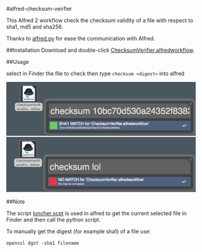 #alfred-checksum-veirfier

This Alfred 2 workflow check the checksum validity of a file with respect to sha1, md5 and sha256.

Thanks to [alfred.py](https://github.com/nikipore/alfred-python) for ease the communication with Alfred.

##Installation
Download and double-click [ChecksumVerifier.alfredworkflow](https://github.com/Arci/alfred-checksum-veirfier/raw/master/ChecksumVerifier.alfredworkflow).

##Usage

select in Finder the file to check then type `checksum <digest>` into alfred 

![image](examples/match.png)
![image](examples/nomatch.png)

##Note

The script [luncher.scpt](https://github.com/Arci/alfred-checksum-veirfier/raw/master/luncher.scpt) is used in alfred to get the current selected file in Finder and then call the python script.

To manually get the digest (for example sha1) of a file use:

```
openssl dgst -sha1 filename
```